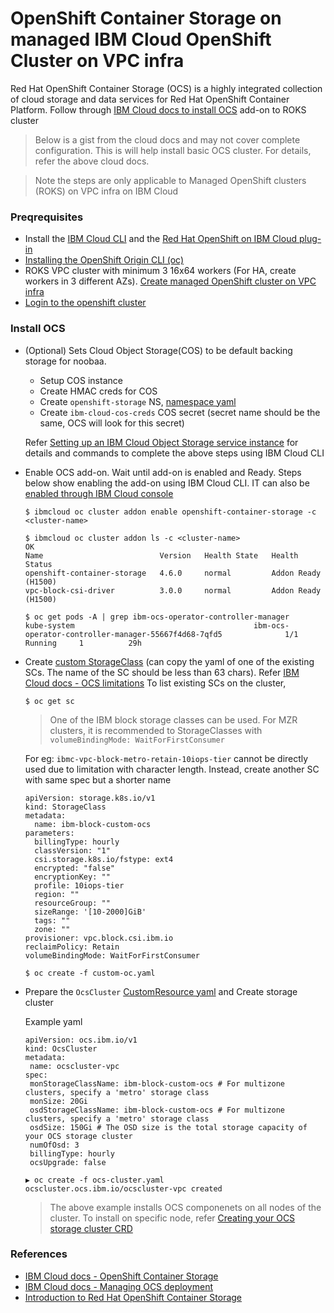 # OpenShift Container Storage on managed IBM Cloud OpenShift Cluster on VPC infra

Red Hat OpenShift Container Storage (OCS) is a highly integrated collection of cloud storage and data services for Red Hat OpenShift Container Platform. Follow through [IBM Cloud docs to install OCS](https://cloud.ibm.com/docs/openshift?topic=openshift-ocs-storage-prep) add-on to ROKS cluster 

> Below is a gist from the cloud docs and may not cover complete configuration. This is will help install basic OCS cluster. For details, refer the above cloud docs. 

> Note the steps are only applicable to Managed OpenShift clusters (ROKS) on VPC infra on IBM Cloud

### Preqrequisites

- Install the [IBM Cloud CLI](https://cloud.ibm.com/docs/cli?topic=cli-install-ibmcloud-cli) and the [Red Hat OpenShift on IBM Cloud plug-in](https://cloud.ibm.com/docs/openshift?topic=openshift-openshift-cli#cs_cli_install_steps)
- [Installing the OpenShift Origin CLI (oc)](https://cloud.ibm.com/docs/openshift?topic=openshift-openshift-cli#cli_oc)
- ROKS VPC cluster with minimum 3 16x64 workers (For HA, create workers in 3 different AZs). [Create managed OpenShift cluster on VPC infra](https://cloud.ibm.com/docs/openshift?topic=openshift-clusters#clusters_vpcg2)
- [Login to the openshift cluster](https://cloud.ibm.com/docs/openshift?topic=openshift-access_cluster#access_public_se)


### Install OCS

- (Optional) Sets Cloud Object Storage(COS) to be default backing storage for noobaa. 
    - Setup COS instance
    - Create HMAC creds for COS
    - Create `openshift-storage` NS, [namespace yaml](./os-namespace.yaml) 
    - Create `ibm-cloud-cos-creds` COS secret (secret name should be the same, OCS will look for this secret)
  
   Refer [Setting up an IBM Cloud Object Storage service instance](https://cloud.ibm.com/docs/openshift?topic=openshift-ocs-storage-install#ocs-create-cos) for details and commands to complete the above steps using IBM Cloud CLI 

- Enable OCS add-on. Wait until add-on is enabled and Ready. Steps below show enabling the add-on using IBM Cloud CLI. IT can also be [enabled through IBM Cloud console](https://cloud.ibm.com/docs/openshift?topic=openshift-ocs-storage-install#install-ocs-console)
    ```
    $ ibmcloud oc cluster addon enable openshift-container-storage -c <cluster-name>

    $ ibmcloud oc cluster addon ls -c <cluster-name>
    OK
    Name                          Version   Health State   Health Status   
    openshift-container-storage   4.6.0     normal         Addon Ready (H1500)   
    vpc-block-csi-driver          3.0.0     normal         Addon Ready (H1500)   

    $ oc get pods -A | grep ibm-ocs-operator-controller-manager
    kube-system                                        ibm-ocs-operator-controller-manager-55667f4d68-7qfd5              1/1     Running     1          29h
    ```

- Create [custom StorageClass](./custom-sc.yaml) (can copy the yaml of one of the existing SCs. The name of the SC should be less than 63 chars). Refer [IBM Cloud docs - OCS limitations](https://cloud.ibm.com/docs/openshift?topic=openshift-ocs-storage-cluster-setup#ocs-limitations)
   To list existing SCs on the cluster,
   ```
   $ oc get sc
   ```
   > One of the IBM block storage classes can be used. For MZR clusters, it is recommended to StorageClasses with `volumeBindingMode: WaitForFirstConsumer` 
   
    For eg:  `ibmc-vpc-block-metro-retain-10iops-tier`  cannot be directly used due to limitation with character length. Instead, create another SC with same spec but a shorter name
  

   ```
   apiVersion: storage.k8s.io/v1
   kind: StorageClass
   metadata:
     name: ibm-block-custom-ocs
   parameters:
     billingType: hourly
     classVersion: "1"
     csi.storage.k8s.io/fstype: ext4
     encrypted: "false"
     encryptionKey: ""
     profile: 10iops-tier
     region: ""
     resourceGroup: ""
     sizeRange: '[10-2000]GiB'
     tags: ""
     zone: ""
   provisioner: vpc.block.csi.ibm.io
   reclaimPolicy: Retain
   volumeBindingMode: WaitForFirstConsumer
  ```
  ```
  $ oc create -f custom-oc.yaml
  ```

- Prepare the `OcsCluster` [CustomResource yaml](./ocs-cluster.yaml) and Create storage cluster

    Example yaml
    ```
    apiVersion: ocs.ibm.io/v1
    kind: OcsCluster
    metadata:
     name: ocscluster-vpc
    spec:
     monStorageClassName: ibm-block-custom-ocs # For multizone clusters, specify a 'metro' storage class
     monSize: 20Gi
     osdStorageClassName: ibm-block-custom-ocs # For multizone clusters, specify a 'metro' storage class
     osdSize: 150Gi # The OSD size is the total storage capacity of your OCS storage cluster
     numOfOsd: 3
     billingType: hourly
     ocsUpgrade: false
    ```
    ```
    ▶ oc create -f ocs-cluster.yaml 
    ocscluster.ocs.ibm.io/ocscluster-vpc created
    ```
    > The above example installs OCS componenets on all nodes of the cluster. To install on specific node, refer [Creating your OCS storage cluster CRD](https://cloud.ibm.com/docs/openshift?topic=openshift-ocs-storage-cluster-setup#ocs-vpc-deploy-crd)

### References
- [IBM Cloud docs - OpenShift Container Storage](https://cloud.ibm.com/docs/openshift?topic=openshift-ocs-storage-prep)
- [IBM Cloud docs - Managing OCS deployment](https://cloud.ibm.com/docs/openshift?topic=openshift-ocs-manage-deployment)
- [Introduction to Red Hat OpenShift Container Storage](https://access.redhat.com/documentation/en-us/red_hat_openshift_container_storage/4.6/html/planning_your_deployment/introduction-to-openshift-container-storage-4_rhocs)
